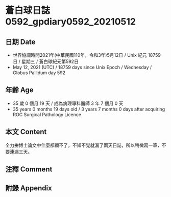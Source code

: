 [_metadata_:encoding]: - "utf-8"
[_metadata_:language]: - "zh-Hant-TW"
[_metadata_:fileformat]: - "markdown"
[_metadata_:MIME_type]: - "text/plain"
[_metadata_:markdown_version]: - "commonmark version 0.29"
[_metadata_:markdown_spec]: - "https://spec.commonmark.org/0.29/"

# 蒼白球日誌0592_gpdiary0592_20210512 #

## 日期 Date ##

* 世界協調時間2021年(中華民國110年，令和3年)5月12日 / Unix 紀元 18759 日 / 星期三 / 蒼白球紀元第592日
* May 12, 2021 (UTC) / 18759 days since Unix Epoch / Wednesday / Globus Pallidum day 592

## 年齡 Age ##

* 35 歲 0 個月 19 天 / 成為病理專科醫師 3 年 7 個月 0 天
* 35 years 0 months 19 days old / 3 years 7 months 0 days after acquiring ROC Surgical Pathology Licence

## 本文 Content ##

全力拚博士論文中什麼都顧不了，不知不覺就漏了兩天日誌，所以稍微寫一筆，不要連漏三天。

## 注釋 Comment ##

## 附錄 Appendix ##

